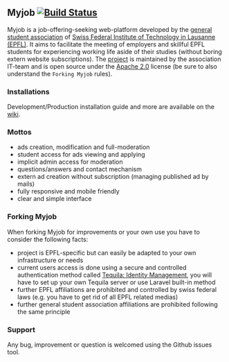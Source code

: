 ## Myjob [![Build Status](https://magnum.travis-ci.com/zifeo/Myjob.svg?token=syrFYEvQ7fayrUQ7Q6nh&branch=deploy)](https://magnum.travis-ci.com/zifeo/Myjob)

Myjob is a job-offering-seeking web-platform developed by the [general student association](https://agepoly.ch) of [Swiss Federal Institute of Technology in Lausanne (EPFL)](http://www.epfl.ch/index.en.html). It aims to facilitate the meeting of employers and skillful EPFL students for experiencing working life aside of their studies (without boring extern website subscriptions). The [project](http://myjob.epfl.ch) is maintained by the association IT-team and is open source under the [Apache 2.0](./LICENSE) license (be sure to also understand the `Forking Myjob` rules).

### Installations

Development/Production installation guide and more are available on the [wiki](./wiki).

### Mottos

- ads creation, modification and full-moderation
- student access for ads viewing and applying
- implicit admin access for moderation
- questions/answers and contact mechanism
- extern ad creation without subscription (managing published ad by mails)
- fully responsive and mobile friendly
- clear and simple interface

### Forking Myjob

When forking Myjob for improvements or your own use you have to consider the following facts:

- project is EPFL-specific but can easily be adapted to your own infrastructure or needs
- current users access is done using a secure and controlled authentication method called [Tequila: Identity Management](https://tequila.epfl.ch), you will have to set up your own Tequila server or use Laravel built-in method
- further EPFL affiliations are prohibited and controlled by swiss federal laws (e.g. you have to get rid of all EPFL related medias)
- further general student association affiliations are prohibited following the same principle

### Support

Any bug, improvement or question is welcomed using the Github issues tool.